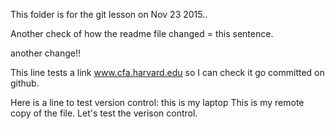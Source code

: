 This folder is for the git lesson on Nov 23 2015..

Another check of how the readme file changed = this sentence.

another change!!

This line tests a link www.cfa.harvard.edu so I can check it go committed on github.

Here is a line to test version control:  this is my laptop
This is my remote copy of the file. Let's test the verison control.
